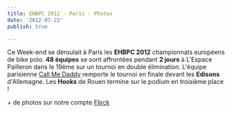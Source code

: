 ```yaml
---
title: EHBPC 2012 - Paris - Photos
date: '2012-07-22'
publish: true

---
```

Ce Week-end se déroulait à Paris les **EHBPC 2012** championnats européens de bike polo. **48 équipes** se sont affrontées pendant **2 jours** à L’Espace Pailleron dans le 19ème sur un tournoi en double élimination. L'équipe parisienne [Call Me Daddy](http://www.facebook.com/pages/CALL-ME-DADDY/178830025491438) remporte le tournoi en finale devant les **Edisons** d'Allemagne. Les **Hooks** de Rouen termine sur le podium en troisième place !

\+ de photos sur notre compte [Flirck](http://www.flickr.com/photos/guidoline/sets/72157630696855772/)